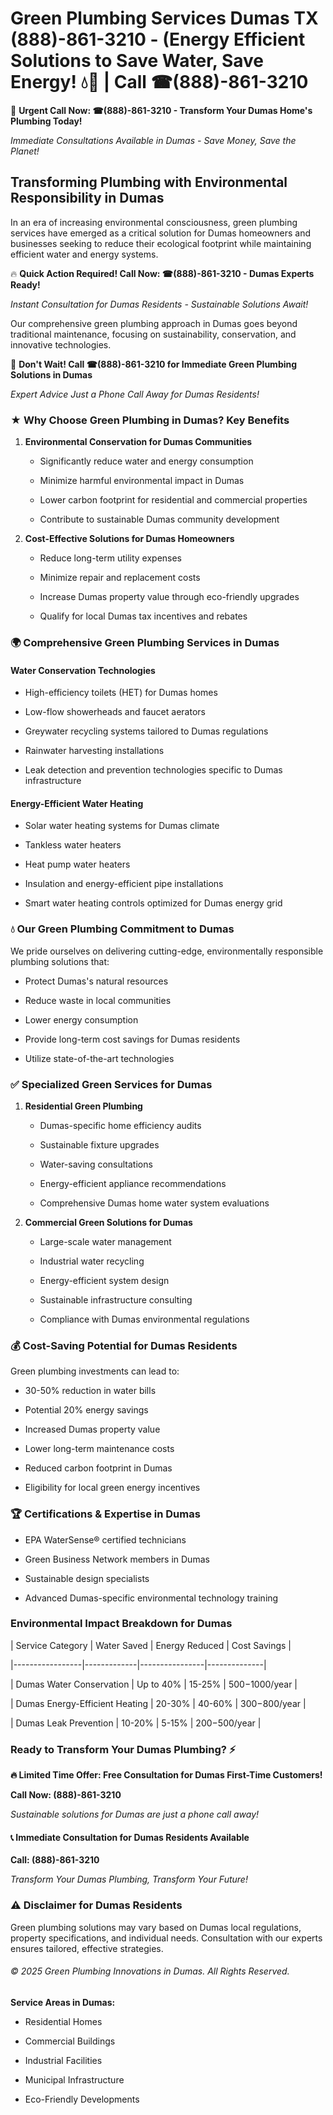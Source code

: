 # Green Plumbing Services Dumas TX (888)-861-3210 - (Energy Efficient Solutions to Save Water, Save Energy! 💧🌿 | Call ☎(888)-861-3210

🚨 **Urgent Call Now: ☎(888)-861-3210 - Transform Your Dumas Home's Plumbing Today!**
*Immediate Consultations Available in Dumas - Save Money, Save the Planet!*

## Transforming Plumbing with Environmental Responsibility in Dumas

In an era of increasing environmental consciousness, green plumbing services have emerged as a critical solution for Dumas homeowners and businesses seeking to reduce their ecological footprint while maintaining efficient water and energy systems. 

🔥 **Quick Action Required! Call Now: ☎(888)-861-3210 - Dumas Experts Ready!**
*Instant Consultation for Dumas Residents - Sustainable Solutions Await!*

Our comprehensive green plumbing approach in Dumas goes beyond traditional maintenance, focusing on sustainability, conservation, and innovative technologies.

🚨 **Don't Wait! Call ☎(888)-861-3210 for Immediate Green Plumbing Solutions in Dumas**
*Expert Advice Just a Phone Call Away for Dumas Residents!*

### ★ Why Choose Green Plumbing in Dumas? Key Benefits

1. **Environmental Conservation for Dumas Communities** 
   - Significantly reduce water and energy consumption
   - Minimize harmful environmental impact in Dumas
   - Lower carbon footprint for residential and commercial properties
   - Contribute to sustainable Dumas community development

2. **Cost-Effective Solutions for Dumas Homeowners** 
   - Reduce long-term utility expenses
   - Minimize repair and replacement costs
   - Increase Dumas property value through eco-friendly upgrades
   - Qualify for local Dumas tax incentives and rebates

### 🌍 Comprehensive Green Plumbing Services in Dumas

#### Water Conservation Technologies
- High-efficiency toilets (HET) for Dumas homes
- Low-flow showerheads and faucet aerators
- Greywater recycling systems tailored to Dumas regulations
- Rainwater harvesting installations
- Leak detection and prevention technologies specific to Dumas infrastructure

#### Energy-Efficient Water Heating
- Solar water heating systems for Dumas climate
- Tankless water heaters
- Heat pump water heaters
- Insulation and energy-efficient pipe installations
- Smart water heating controls optimized for Dumas energy grid

### 💧 Our Green Plumbing Commitment to Dumas

We pride ourselves on delivering cutting-edge, environmentally responsible plumbing solutions that:
- Protect Dumas's natural resources
- Reduce waste in local communities
- Lower energy consumption
- Provide long-term cost savings for Dumas residents
- Utilize state-of-the-art technologies

### ✅ Specialized Green Services for Dumas

1. **Residential Green Plumbing**
   - Dumas-specific home efficiency audits
   - Sustainable fixture upgrades
   - Water-saving consultations
   - Energy-efficient appliance recommendations
   - Comprehensive Dumas home water system evaluations

2. **Commercial Green Solutions for Dumas**
   - Large-scale water management
   - Industrial water recycling
   - Energy-efficient system design
   - Sustainable infrastructure consulting
   - Compliance with Dumas environmental regulations

### 💰 Cost-Saving Potential for Dumas Residents

Green plumbing investments can lead to:
- 30-50% reduction in water bills
- Potential 20% energy savings
- Increased Dumas property value
- Lower long-term maintenance costs
- Reduced carbon footprint in Dumas
- Eligibility for local green energy incentives

### 🏆 Certifications & Expertise in Dumas

- EPA WaterSense® certified technicians
- Green Business Network members in Dumas
- Sustainable design specialists
- Advanced Dumas-specific environmental technology training

### Environmental Impact Breakdown for Dumas

| Service Category | Water Saved | Energy Reduced | Cost Savings |
|-----------------|-------------|----------------|--------------|
| Dumas Water Conservation | Up to 40% | 15-25% | $500-$1000/year |
| Dumas Energy-Efficient Heating | 20-30% | 40-60% | $300-$800/year |
| Dumas Leak Prevention | 10-20% | 5-15% | $200-$500/year |

### Ready to Transform Your Dumas Plumbing? ⚡

**🔥 Limited Time Offer: Free Consultation for Dumas First-Time Customers!**

**Call Now: (888)-861-3210**
*Sustainable solutions for Dumas are just a phone call away!*

#### 📞 Immediate Consultation for Dumas Residents Available

**Call: (888)-861-3210**
*Transform Your Dumas Plumbing, Transform Your Future!*

### ⚠️ Disclaimer for Dumas Residents

Green plumbing solutions may vary based on Dumas local regulations, property specifications, and individual needs. Consultation with our experts ensures tailored, effective strategies.

###### © 2025 Green Plumbing Innovations in Dumas. All Rights Reserved.

**Service Areas in Dumas:** 
- Residential Homes
- Commercial Buildings
- Industrial Facilities
- Municipal Infrastructure
- Eco-Friendly Developments